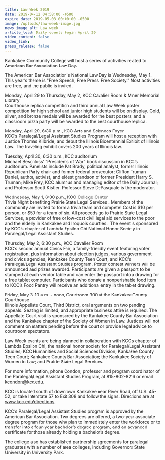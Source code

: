 ```yaml
---
title: Law Week 2019
date: 2019-04-12 04:58:00 -0500
expire_date: 2019-05-03 00:00:00 -0500
image: /uploads/law-week-image.jpg
news_image_alt: Law week
article_lead: Daily events begin April 29
video_content: false
video_link:
press_release: false
---
```


Kankakee Community College will host a series of activities related to American Bar Association Law Day.

The American Bar Association's National Law Day is Wednesday, May 1. This year’s theme is "Free Speech, Free Press, Free Society." Most activities are free, and the public is invited.

Monday, April 29 to Thursday, May 2, KCC Cavalier Room & Miner Memorial Library<br>Courthouse replica competition and third annual Law Week poster competition for high school and junior high students will be on display. Gold, silver, and bronze medals will be awarded for the best posters, and a classroom pizza party will be awarded to the best courthouse replica.

Monday, April 29, 6:30 p.m., KCC Arts and Sciences Foyer<br>KCC’s Paralegal/Legal Assistant Studies Program will host a reception with Justice Thomas Kilbride, and debut the Illinois Bicentennial Exhibit of Illinois Law. The traveling exhibit covers 200 years of Illinois law.

Tuesday, April 30, 6:30 p.m., KCC auditorium<br>Michael Beschloss’ “Presidents of War” book discussion in KCC’s auditorium. Panelists include Pat Brady, political analyst, former Illinois Republican Party chair and former federal prosecutor; Clifton Truman Daniel, author, activist, and eldest grandson of former President Harry S. Truman; Mike Frey, KCC alumnus and managing editor of the Daily Journal; and Professor Scott Kistler. Professor Steve DePasquale is the moderator.

Wednesday, May 1, 6:30 p.m., KCC College Center<br>Trivia Night benefiting Prairie State Legal Services .&nbsp;Members of the community are invited to form a trivia team and compete! Cost is $10 per person, or $50 for a team of six. All proceeds go to Prairie State Legal Services, a provider of free or low-cost civil legal aid services to the poor and the elderly in Kankakee and Iroquois counties. &nbsp;The event is sponsored by KCC’s chapter of Lambda Epsilon Chi National Honor Society in Paralegal/Legal Assistant Studies.

Thursday, May 2, 6:30 p.m., KCC Cavalier Room<br>KCC’s second annual Civics Fair, a family-friendly event featuring voter registration, plus information about election judges, various government and civics agencies, Kankakee County Teen Court, and KCC’s Paralegal/Legal Assistant Studies program. Poster contest winners will be announced and prizes awarded. Participants are given a passport to be stamped at each vendor table and can enter the passport into a drawing for a free tablet computer. Participants who donate a nonperishable food item to KCC’s Food Pantry will receive an additional entry in the tablet drawing.

Friday, May 3, 10 a.m. - noon, Courtroom 300 at the Kankakee County Courthouse<br>Illinois Appellate Court, Third District, oral arguments on two pending appeals. Seating is limited, and appropriate business attire is required. The Appellate Court visit is sponsored by the Kankakee County Bar Association and the Kankakee chapter of the Society of Women in Law. Justices will not comment on matters pending before the court or provide legal advice to courtroom spectators.

Law Week events are being planned in collaboration with KCC’s chapter of Lambda Epsilon Chi, the national honor society for Paralegal/Legal Assistant Studies; KCC Humanities and Social Sciences Division; Kankakee County Teen Court; Kankakee County Bar Association; the Kankakee Society of Women in Law; and Prairie State Legal Services.

For more information, phone Condon, professor and program coordinator of the Paralegal/Legal Assistant Studies Program, at 815-802-8216 or email kcondon@kcc.edu.

KCC is located south of downtown Kankakee near River Road, off U.S. 45-52, or take Interstate 57 to Exit 308 and follow the signs. Directions are at www.kcc.edu/directions.

KCC’s Paralegal/Legal Assistant Studies program is approved by the American Bar Association. Two degrees are offered, a two-year associate degree program for those who plan to immediately enter the workforce or to transfer into a four-year bachelor’s degree program; and an advanced certificate for those already holding a bachelor’s degree.

The college also has established partnership agreements for paralegal graduates with a number of area colleges, including Governors State University in University Park.